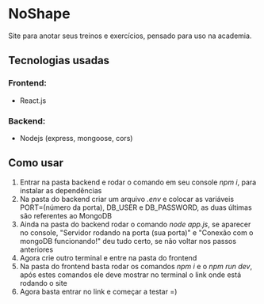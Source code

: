 # NoShape
Site para anotar seus treinos e exercícios, pensado para uso na academia.

## Tecnologias usadas
### Frontend:
- React.js
### Backend:
- Nodejs (express, mongoose, cors)

## Como usar
1) Entrar na pasta backend e rodar o comando em seu console *npm i*, para instalar as dependências
2) Na pasta do backend criar um arquivo *.env* e colocar as variáveis PORT=(número da porta), DB_USER e DB_PASSWORD, as duas últimas são referentes ao MongoDB
3) Ainda na pasta do backend rodar o comando *node app.js*, se aparecer no console, "Servidor rodando na porta (sua porta)" e "Conexão com o mongoDB funcionando!" deu tudo certo, se não voltar nos passos anteriores
4) Agora crie outro terminal e entre na pasta do frontend
5) Na pasta do frontend basta rodar os comandos *npm i* e o *npm run dev*, após estes comandos ele deve mostrar no terminal o link onde está rodando o site
6) Agora basta entrar no link e começar a testar =)
